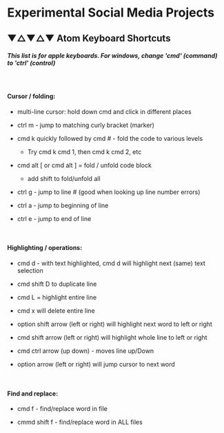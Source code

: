 # Experimental Social Media Projects


## ▼△▼△▼ Atom Keyboard Shortcuts


##### *This list is for apple keyboards. For windows, change 'cmd' (command) to 'ctrl' (control)*

<br>

#### Cursor / folding:

* multi-line cursor: hold down cmd and click in different places

* ctrl m - jump to matching curly bracket (marker)

* cmd k quickly followed by cmd # - fold the code to various levels
  * Try cmd k cmd 1,  then cmd k cmd 2, etc

* cmd alt [ or cmd alt ] = fold / unfold code block
  * add shift to fold/unfold all

* ctrl g - jump to line # (good when looking up line number errors)

* ctrl a - jump to beginning of line

* ctrl e - jump to end of line

<br>

#### Highlighting / operations:

* cmd d - with text highlighted, cmd d will highlight next (same) text selection

* cmd shift D to duplicate line

* cmd L = highlight entire line

* cmd x will delete entire line

* option shift arrow (left or right) will highlight next word to left or right

* cmd shift arrow (left or right) will highlight whole line to left or right

* cmd ctrl arrow (up down) - moves line up/Down

* option arrow (left or right) will jump cursor to next word

<br>

#### Find and replace:

* cmd f - find/replace word in file

* cmmd shift f - find/replace word in ALL files
